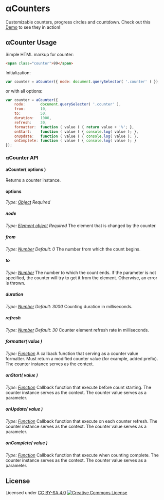 # αCounters

Customizable counters, progress circles and countdown.
Check out this [Demo](https://codepen.io/OXAYAZA/pen/JJryqW) to see they in action!


## αCounter Usage

Simple HTML markup for counter:
```html
<span class="counter">99</span>
```

Initialization:
```js
var counter = aCounter({ node: document.querySelector( '.counter' ) });
```

or with all options:
```js
var counter = aCounter({
    node:       document.querySelector( '.counter' ),
    from:       10,
    to:         50,
    duration:   1000,
    refresh:    30,
    formatter:  function ( value ) { return value + '%'; },
    onStart:    function ( value ) { console.log( value ); },
    onUpdate:   function ( value ) { console.log( value ); },
    onComplete: function ( value ) { console.log( value ); }
});
```

### αCounter API

#### aCounter( options )
Returns a counter instance.

#### options
_Type: [Object](https://developer.mozilla.org/en-US/docs/Web/JavaScript/Reference/Global_Objects/Object)_
_Required_

##### node
_Type: [Element object](https://developer.mozilla.org/en-US/docs/Web/API/Element)_
_Required_
The element that is changed by the counter.

##### from
_Type: [Number](https://developer.mozilla.org/en-US/docs/Web/JavaScript/Reference/Global_Objects/Number)_
_Default: 0_
The number from which the count begins.

##### to
_Type: [Number](https://developer.mozilla.org/en-US/docs/Web/JavaScript/Reference/Global_Objects/Number)_
The number to which the count ends. If the parameter is not specified, the counter will try to get it from the element. Otherwise, an error is thrown.

##### duration
_Type: [Number](https://developer.mozilla.org/en-US/docs/Web/JavaScript/Reference/Global_Objects/Number)_
_Default: 3000_
Сounting duration in milliseconds.

##### refresh
_Type: [Number](https://developer.mozilla.org/en-US/docs/Web/JavaScript/Reference/Global_Objects/Number)_
_Default: 30_
Counter element refresh rate in milliseconds.

##### formatter( value )
_Type: [Function](https://developer.mozilla.org/en-US/docs/Web/JavaScript/Reference/Global_Objects/Function)_
A callback function that serving as a counter value formatter. Must return a modified counter value (for example, added prefix). The counter instance serves as the context.

##### onStart( value )
_Type: [Function](https://developer.mozilla.org/en-US/docs/Web/JavaScript/Reference/Global_Objects/Function)_
Callback function that execute before count starting. The counter instance serves as the context. The counter value serves as a parameter.

##### onUpdate( value )
_Type: [Function](https://developer.mozilla.org/en-US/docs/Web/JavaScript/Reference/Global_Objects/Function)_
Callback function that execute on each counter refresh. The counter instance serves as the context. The counter value serves as a parameter.

##### onComplete( value )
_Type: [Function](https://developer.mozilla.org/en-US/docs/Web/JavaScript/Reference/Global_Objects/Function)_
Callback function that execute when counting complete. The counter instance serves as the context. The counter value serves as a parameter.


## License

Licensed under [CC BY-SA 4.0](https://creativecommons.org/licenses/by-sa/4.0/)
[![Creative Commons License](https://i.creativecommons.org/l/by-sa/4.0/80x15.png)](https://creativecommons.org/licenses/by-sa/4.0/)
